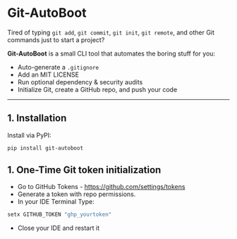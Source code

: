 # Git-AutoBoot

Tired of typing `git add`, `git commit`, `git init`, `git remote`, and other Git commands just to start a project?  

**Git-AutoBoot** is a small CLI tool that automates the boring stuff for you:

- Auto-generate a `.gitignore`
- Add an MIT LICENSE
- Run optional dependency & security audits
- Initialize Git, create a GitHub repo, and push your code

---

## 1. Installation

Install via PyPI:

```bash
pip install git-autoboot
```
## 1. One-Time Git token initialization

- Go to GitHub Tokens - https://github.com/settings/tokens
- Generate a token with repo permissions.
- In your IDE Terminal Type:
```bash
setx GITHUB_TOKEN "ghp_yourtoken"
```
- Close your IDE and restart it
  
